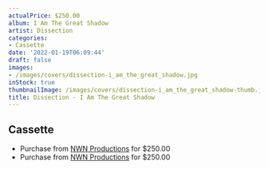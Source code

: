 ```yaml
---
actualPrice: $250.00
album: I Am The Great Shadow
artist: Dissection
categories:
- Cassette
date: '2022-01-19T06:09:44'
draft: false
images:
- /images/covers/dissection-i_am_the_great_shadow.jpg
inStock: true
thumbnailImage: /images/covers/dissection-i_am_the_great_shadow-thumb.jpg
title: Dissection - I Am The Great Shadow
---
```


## Cassette
* Purchase from [NWN Productions](http://shop.nwnprod.com/index.php?route=product/product&path=73&product_id=19875&sort=pd.name&order=ASC) for $250.00
* Purchase from [NWN Productions](http://shop.nwnprod.com/index.php?route=product/product&path=73&product_id=20417&sort=pd.name&order=ASC) for $250.00

